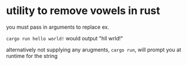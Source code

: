 # utility to remove vowels in rust

you must pass in arguments to replace ex.

`cargo run hello world!` would output "hll wrld!"

alternatively not supplying any arugments, `cargo run`, will prompt you at runtime for the string